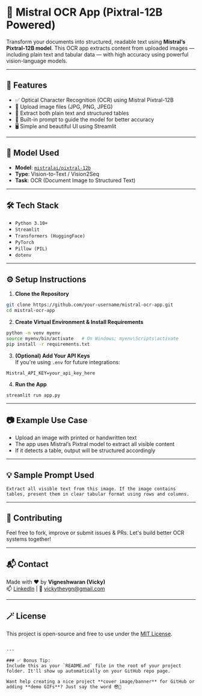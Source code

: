 

# 📄 Mistral OCR App (Pixtral-12B Powered)

Transform your documents into structured, readable text using **Mistral’s Pixtral-12B model**. This OCR app extracts content from uploaded images — including plain text and tabular data — with high accuracy using powerful vision-language models.

---

## 🚀 Features

- ✅ Optical Character Recognition (OCR) using Mistral Pixtral-12B
- 📸 Upload image files (JPG, PNG, JPEG)
- 📄 Extract both plain text and structured tables
- 🧠 Built-in prompt to guide the model for better accuracy
- 🖥️ Simple and beautiful UI using Streamlit

---

## 🧠 Model Used

- **Model**: [`mistralai/pixtral-12b`](https://huggingface.co/mistralai/pixtral-12b)
- **Type**: Vision-to-Text / Vision2Seq
- **Task**: OCR (Document Image to Structured Text)

---

## 🛠️ Tech Stack

- `Python 3.10+`
- `Streamlit`
- `Transformers (HuggingFace)`
- `PyTorch`
- `Pillow (PIL)`
- `dotenv`

---

## ⚙️ Setup Instructions

1. **Clone the Repository**

```bash
git clone https://github.com/your-username/mistral-ocr-app.git
cd mistral-ocr-app
```

2. **Create Virtual Environment & Install Requirements**

```bash
python -m venv myenv
source myenv/bin/activate   # On Windows: myenv\Scripts\activate
pip install -r requirements.txt
```

3. **(Optional) Add Your API Keys**  
If you're using `.env` for future integrations:

```env
Mistral_API_KEY=your_api_key_here
```

4. **Run the App**

```bash
streamlit run app.py
```

---

## 📷 Example Use Case

- Upload an image with printed or handwritten text
- The app uses Mistral’s Pixtral model to extract all visible content
- If it detects a table, output will be structured accordingly

---

## 💡 Sample Prompt Used

```
Extract all visible text from this image. If the image contains tables, present them in clear tabular format using rows and columns.
```

---

## 🤝 Contributing

Feel free to fork, improve or submit issues & PRs. Let's build better OCR systems together!

---

## 📬 Contact

Made with ❤️ by **Vigneshwaran (Vicky)**  
📫 [LinkedIn](https://www.linkedin.com/in/vigneshwaran-p-613661264/) | 📧 vickythevgn@gmail.com

---

## 🪄 License

This project is open-source and free to use under the [MIT License](LICENSE).
```

---

### ✅ Bonus Tip:
Include this as your `README.md` file in the root of your project folder. It'll show up automatically on your GitHub repo page.

Want help creating a nice project **cover image/banner** for GitHub or adding **demo GIFs**? Just say the word 😎📸
